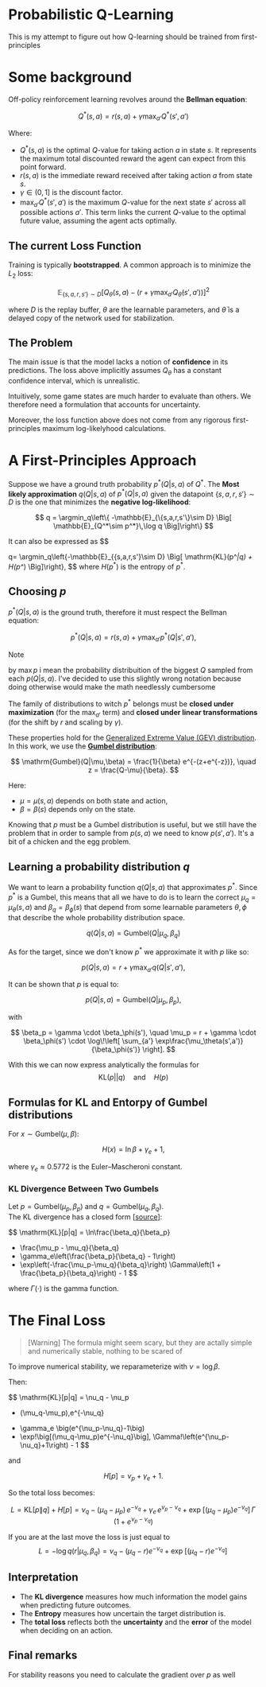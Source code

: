 # Probabilistic Q-Learning

This is my attempt to figure out how Q-learning should be trained from first-principles

# Some background

Off-policy reinforcement learning revolves around the **Bellman equation**:

$$
Q^*(s,a) = r(s,a) + \gamma \max_{a'} Q^*(s',a')
$$

Where:

- $Q^*(s,a)$ is the optimal $Q$-value for taking action $a$ in state $s$. It represents the maximum total discounted reward the agent can expect from this point forward.
- $r(s,a)$ is the immediate reward received after taking action $a$ from state $s$.
- $\gamma \in (0,1]$ is the discount factor.
- $\max_{a'}Q^*(s',a')$ is the maximum $Q$-value for the next state $s'$ across all possible actions $a'$. This term links the current $Q$-value to the optimal future value, assuming the agent acts optimally.


## The current Loss Function

Training is typically **bootstrapped**. A common approach is to minimize the $L_2$ loss:

$$
\mathbb{E}_{\{s,a,r,s'\}\sim D}\left[ Q_\theta(s,a) - \left( r + \gamma \max_{a'} Q_{\bar\theta}(s',a') \right) \right]^2
$$

where $D$ is the replay buffer, $\theta$ are the learnable parameters, and $\bar\theta$ is a delayed copy of the network used for stabilization.


## The Problem
The main issue is that the model lacks a notion of **confidence** in its predictions. The loss above implicitly assumes $Q_\theta$ has a constant confidence interval, which is unrealistic.  

Intuitively, some game states are much harder to evaluate than others. We therefore need a formulation that accounts for uncertainty.

Moreover, the loss function above does not come from any rigorous first-principles maximum log-likelyhood calculations.


# A First-Principles Approach
Suppose we have a ground truth probability $p^*(Q|s,a)$ of $Q^*$. The **Most likely approximation** $q(Q|s,a)$ of $p^*(Q|s,a)$ given the datapoint $\{s,a,r,s'\}\sim D$ is the one that minimizes the  **negative log-likelihood**:


$$
q = \argmin_q\left\{ -\mathbb{E}_{\{s,a,r,s'\}\sim D} \Big[ \mathbb{E}_{Q^*\sim p^*}\,\log q \Big]\right\}
$$

It can also be expressed as
$$

   q= \argmin_q\left\{-\mathbb{E}_{\{s,a,r,s'\}\sim D} \Big[ \mathrm{KL}(p^*\|q) + H(p^*) \Big]\right\},
$$
where $H(p^*)$ is the entropy of $p^*$.


## Choosing $p$ 
$p^*(Q|s,a)$ is the ground truth, therefore it must respect the Bellman equation:

$$
p^*(Q|s,a) = r(s,a) + \gamma \max_{a'} p^*(Q|s',a'),
$$

> [!Note]
> by $\max p$ i mean the probability distribuition of the biggest $Q$ sampled from each $p(Q|s,a)$. I've decided to use this slightly wrong notation because doing otherwise would make the math needlessly cumbersome

The family of distributions to witch $p^*$ belongs must be **closed under maximization** (for the $\max_{a'}$ term) and **closed under linear transformations** (for the shift by $r$ and scaling by $\gamma$).

These properties hold for the [Generalized Extreme Value (GEV) distribution](https://en.wikipedia.org/wiki/Generalized_extreme_value_distribution).  
In this work, we use the [**Gumbel distribution**](https://en.wikipedia.org/wiki/Gumbel_distribution):

$$
\mathrm{Gumbel}(Q|\mu,\beta) 
= \frac{1}{\beta} e^{-(z+e^{-z})}, 
\quad z = \frac{Q-\mu}{\beta}.
$$

Here:

- $\mu = \mu(s,a)$ depends on both state and action,  
- $\beta = \beta(s)$ depends only on the state.  

Knowing that $p$ must be a Gumbel distribution is useful, but we still have the problem that in order to sample from $p(s,a)$ we need to know $p(s',a')$. It's a bit of a chicken and the egg problem.


## Learning a probability distribution $q$
We want to learn a probability function $q(Q|s,a)$ that approximates $p^*$. Since $p^*$ is a Gumbel, this means that all we have to do is to learn the correct $\mu_q=\mu_\theta(s,a)$ and $\beta_q=\beta_\phi(s)$ that depend from some learnable parameters $\theta, \phi$ that describe the whole probability distribution space.

$$
q (Q|s,a)=\textrm {Gumbel}(Q|\mu_q,\beta_q)
$$

As for the target, since we don't know $p^*$ we approximate it with $p$ like so:

$$
p(Q|s,a) = r + \gamma \max_{a'} q(Q|s',a'),
$$


It can be shown that $p$ is equal to:

$$
p(Q|s,a) = \mathrm{Gumbel}(Q|\mu_p,\beta_p),
$$

with

$$
\beta_p = \gamma \cdot \beta_\phi(s'), \quad
\mu_p = r + \gamma \cdot \beta_\phi(s') \cdot 
\log\!\left[ \sum_{a'} \exp\frac{\mu_\theta(s',a')}{\beta_\phi(s')} \right].
$$


With this we can now express analytically the formulas for 
$$
\textrm{KL}(p||q)\quad \textrm{and}\quad H(p)
$$


## Formulas for KL and Entorpy of Gumbel distributions

For $x \sim \mathrm{Gumbel}(\mu,\beta)$:

$$
H(x) = \ln \beta + \gamma_e + 1,
$$

where $\gamma_e \approx 0.5772$ is the Euler–Mascheroni constant.


### KL Divergence Between Two Gumbels

Let $p = \mathrm{Gumbel}(\mu_p,\beta_p)$ and $q = \mathrm{Gumbel}(\mu_q,\beta_q)$.  
The KL divergence has a closed form [[source](https://mast.queensu.ca/~communications/Papers/gil-msc11.pdf)]:

$$
\mathrm{KL}[p\|q] =
\ln\frac{\beta_q}{\beta_p}
+ \frac{\mu_p - \mu_q}{\beta_q}
+ \gamma_e\left(\frac{\beta_p}{\beta_q} - 1\right)
+ \exp\left(-\frac{\mu_p-\mu_q}{\beta_q}\right)
\Gamma\left(1 + \frac{\beta_p}{\beta_q}\right) - 1
$$

where $\Gamma(\cdot)$ is the gamma function.


# The Final Loss
> [Warning]
> The formula might seem scary, but they are actally simple and numerically stable, nothing to be scared of

To improve numerical stability, we reparameterize with $\nu = \log \beta$.  

Then:

$$
\mathrm{KL}[p\|q] =
\nu_q - \nu_p
- (\mu_q-\mu_p)\,e^{-\nu_q} 
+ \gamma_e \big(e^{\nu_p-\nu_q}-1\big) 
+ \exp\!\big[(\mu_q-\mu_p)e^{-\nu_q}\big]\,
\Gamma\!\left(e^{\nu_p-\nu_q}+1\right) - 1
$$

and

$$
H[p] = \nu_p + \gamma_e + 1.
$$

So the total loss becomes:

$$
L = \mathrm{KL}[p\|q] + H[p] =
\nu_q \;-\; (\mu_q-\mu_p)\,e^{-\nu_q}
\;+\;\gamma_e\,e^{\nu_p-\nu_q}
\;+\;\exp\!\big[(\mu_q-\mu_p)e^{-\nu_q}\big]\,
\Gamma\!\big(1 + e^{\nu_p-\nu_q}\big)
$$

If you are at the last move the loss is just equal to 
$$
L = -\log q(r|\mu_q,\beta_q)=\nu_q -(\mu_q-r)e^{-\nu_q} + \exp\!\big[(\mu_q-r)e^{-\nu_q}\big]\,
$$


## Interpretation

- The **KL divergence** measures how much information the model gains when predicting future outcomes.  
- The **Entropy** measures how uncertain the target distribution is.  
- The **total loss** reflects both the **uncertainty** and the **error** of the model when deciding on an action.  


## Final remarks
For stability reasons you need to calculate the gradient over $p$ as well